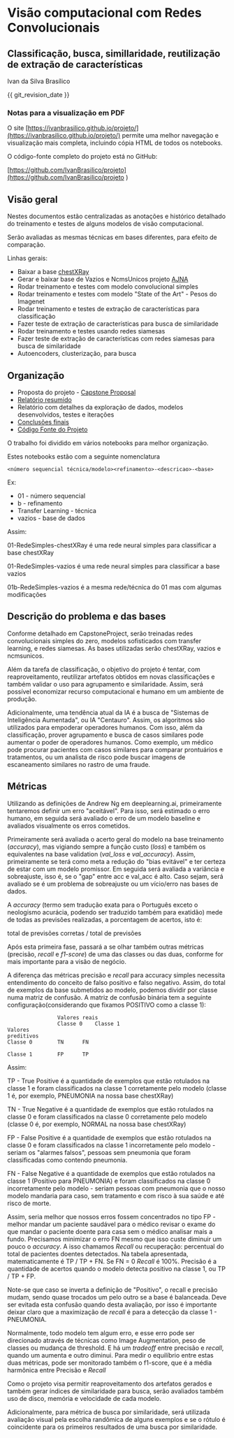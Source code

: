 # Visão computacional com Redes Convolucionais
 
## Classificação, busca, simillaridade, reutilização de extração de características


Ivan da Silva Brasílico

{{ git_revision_date }}
 
### **Notas para a visualização em PDF** 

O site [https://ivanbrasilico.github.io/projeto/](https://ivanbrasilico.github.io/projeto/) permite uma
melhor navegação e visualização mais completa, incluindo cópia HTML de todos os notebooks.
 
O código-fonte completo do projeto está no GitHub:

[https://github.com/IvanBrasilico/projeto](https://github.com/IvanBrasilico/projeto ) 


## Visão geral


Nestes documentos estão centralizadas as anotações e histórico detalhado do treinamento e testes
de alguns modelos de visão computacional.

Serão avaliadas as mesmas técnicas em bases diferentes, para efeito de comparação. 

Linhas gerais:

* Baixar a base <a href="https://www.kaggle.com/paultimothymooney/chest-xray-pneumonia" target="_blank">chestXRay</a> 
* Gerar e baixar base de Vazios e NcmsUnicos projeto <a href="https://ivanbrasilico.github.io/ajna_docs">AJNA</a> 
* Rodar treinamento e testes com modelo convolucional simples
* Rodar treinamento e testes com modelo "State of the Art" - Pesos do Imagenet
* Rodar treinamento e testes de extração de características para classificação
* Fazer teste de extração de características para busca de similaridade
* Rodar treinamento e testes usando redes siamesas
* Fazer teste de extração de características com redes siamesas para busca de similaridade
* Autoencoders, clusterização,  para busca


## Organização

* Proposta do projeto - <a href="../html/CapstoneProject.html" target="_blank">Capstone Proposal</a>
* [Relatório resumido](resumo.md)
* Relatório com detalhes da exploração de dados, modelos desenvolvidos, testes e iterações 
* [Conclusões finais](conclusao.md)
* <a href="https://github.com/IvanBrasilico/projeto" target="_blank">Código Fonte do Projeto</a>

O trabalho foi dividido em vários notebooks para melhor organização.

Estes notebooks estão com a seguinte nomenclatura

```
<número sequencial técnica/modelo><refinamento>-<descricao>-<base>
```

Ex: 

* 01 - número sequencial
* b - refinamento
* Transfer Learning - técnica
* vazios - base de dados

Assim:

01-RedeSimples-chestXRay é uma rede neural simples para classificar a base chestXRay

01-RedeSimples-vazios é uma rede neural simples para classificar a base vazios

01b-RedeSimples-vazios é a mesma rede/técnica do 01 mas com algumas modificações

## Descrição do problema e das bases

Conforme detalhado em CapstoneProject, serão treinadas redes convolucionais simples do zero, modelos 
sofisticados com transfer learning, e redes siamesas. As bases utilizadas serão chestXRay, vazios e ncmsunicos.

Além da tarefa de classificação, o objetivo do projeto é tentar, com reaproveitamento, reutilizar artefatos obtidos em 
novas classificações e também validar o uso para agrupamento e similaridade. Assim, será possível economizar recurso
computacional e humano em um ambiente de produção.

Adicionalmente, uma tendência atual da IA é a busca de "Sistemas de Inteligência Aumentada", ou IA "Centauro".
Assim, os algoritmos são utilizados para empoderar operadores humanos. Com isso, além da classificação, prover agrupamento
e busca de casos similares pode aumentar o poder de operadores humanos. Como exemplo, um médico pode procurar pacientes com
casos similares para comparar prontuários e tratamentos, ou um analista de risco pode buscar imagens de escaneamento similares
no rastro de uma fraude.

## Métricas

Utilizando as definições de Andrew Ng em deeplearning.ai, primeiramente tentaremos definir um erro "aceitável". Para isso,
será estimado o erro humano, em seguida será avaliado o erro de um modelo baseline e avaliados visualmente os erros cometidos.
 
Primeiramente será avaliada o acerto geral do modelo na base treinamento (*accuracy*), mas vigiando sempre a função custo (*loss*)
e também os equivalentes na base validation (*val_loss* e *val_accuracy*). Assim, primeiramente se terá como meta a redução do
"bias evitável" e ter certeza de estar com um modelo promissor. Em seguida será avaliada a variância e sobreajuste, isso é,
se o "gap" entre acc e val_acc é alto. Caso sejam, será avaliado se é um problema de sobreajuste ou um vício/erro nas bases
de dados.

A *accuracy* (termo sem tradução exata para o Português exceto o neologismo acurácia, podendo ser traduzido também para exatidão)
mede de todas as previsões realizadas, a porcentagem de acertos, isto é: 

  total de previsões corretas / total de previsões

Após esta primeira fase, passará a se olhar também outras métricas (precisão, *recall* e *f1-score*) de uma das classes ou
 das duas, conforme for mais importante para a visão de negócio.

A diferença das métricas precisão e *recall* para accuracy simples necessita entendimento do conceito de falso positivo e falso negativo.
Assim, do total de exemplos da base submetidos ao modelo, podemos dividir por classe numa matriz de confusão. A matriz de confusão binária
tem a seguinte configuração(considerando que fixamos POSITIVO como a classe 1):

			        Valores reais
                    Classe 0	Classe 1
    Valores
    preditivos      
    Classe 0        TN		FN 
   
	Classe 1        FP		TP


Assim:

TP - True Positive é a quantidade de exemplos que estão rotulados na classe 1 e foram classificados na classe 1 corretamente pelo
modelo (classe 1 é, por exemplo, PNEUMONIA na nossa base chestXRay)

TN - True Negative é a quantidade de exemplos que estão rotulados na classe 0 e foram classificados na classe 0 corretamente pelo
modelo (classe 0 é, por exemplo, NORMAL na nossa base chestXRay)

FP - False Positive é a quantidade de exemplos que estão rotulados na classe 0 e foram classificados na classe 1 incorretamente pelo
modelo - seriam os "alarmes falsos", pessoas sem pneumonia que foram classificadas como contendo pneumonia.

FN - False Negative é a quantidade de exemplos que estão rotulados na classe 1 (Positivo para PNEUMONIA) e foram classificados na classe 0
 incorretamente pelo modelo - seriam pessoas com pneumonia que o nosso modelo mandaria para caso, sem tratamento e com risco à sua saúde e até 
risco de morte.

Assim, seria melhor que nossos erros fossem concentrados no tipo FP - melhor mandar um paciente saudável para o médico revisar o exame do 
que mandar o paciente doente para casa sem o médico analisar mais a fundo. Precisamos minimizar o erro FN mesmo que isso custe diminuir um 
pouco o *accuracy*. A isso chamamos *Recall* ou recuperação: percentual do total de pacientes doentes detectados. Na tabela apresentada, 
matematicamente é TP / TP + FN. Se FN = 0 *Recall* é 100%. Precisão é a quantidade de acertos quando o modelo detecta positivo na classe 1,
ou TP / TP + FP.

Note-se que caso se inverta a definição de "Positivo", o recall e precisão mudam, sendo quase trocados um pelo outro se a base é balanceada.
 Deve ser evitada esta confusão quando desta avaliação, por isso é importante deixar claro que a maximização de *recall* é para a detecção da
classe 1 - PNEUMONIA.

Normalmente, todo modelo tem algum erro, e esse erro pode ser direcionado através de técnicas como Image Augmentation, peso de classes ou mudança de threshold.
E há um *tradeoff* entre precisão e *recall*, quando um aumenta e outro diminui. Para medir o equilíbrio entre estas duas métricas, pode ser monitorado também
o f1-score, que é a média harmônica entre Precisão e *Recall* 



Como o projeto visa permitir reaproveitamento dos																																																																																																													artefatos gerados e também gerar índices de similaridade para busca,
serão avaliados também uso de disco, memória e velocidade de cada modelo.

Adicionalmente, para métrica de busca por similaridade, será utilizada avaliação visual pela escolha randômica de alguns
exemplos e se o rótulo é coincidente para os primeiros resultados de uma busca por similaridade.    

